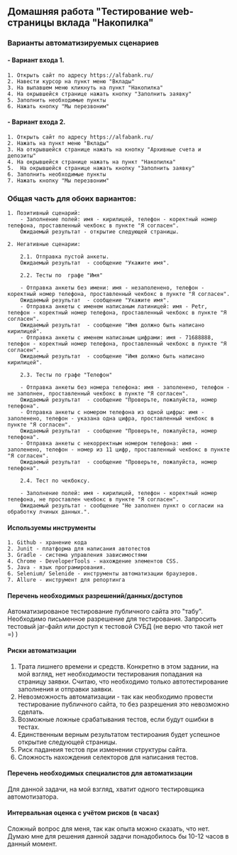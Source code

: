 ## Домашняя работа "Тестирование web-страницы вклада "Накопилка"

### Варианты автоматизируемых сценариев

#### - Вариант входа 1.
    1. Открыть сайт по адресу https://alfabank.ru/
    2. Навести курсор на пункт меню "Вклады"
    3. На выпавшем меню кликнуть на пункт "Накопилка"
    4. На окрывшейся странице нажать кнопку "Заполнить заявку"
    5. Заполнить необходимые пункты
    6. Нажать кнопку "Мы перезвоним"
#### - Вариант входа 2.
    1. Открыть сайт по адресу https://alfabank.ru/
    2. Нажать на пункт меню "Вклады"
    3. На открывшейся странице нажать на кнопку "Архивные счета и депозиты" 
    4. На окрывшейся странице нажать на пункт "Накопилка"
    5.  На окрывшейся странице нажать кнопку "Заполнить заявку"
    6. Заполнить необходимые пункты
    7. Нажать кнопку "Мы перезвоним"

### Общая часть для обоих вариантов:
    1. Позитивный сценарий: 
        - Заполнение полей: имя - кирилицей, телефон - коректный номер телефона, проставленный чекбокс в пункте "Я согласен".
        Ожидаемый результат - открытие следующей страницы.

    2. Негативные сценарии:
        
        2.1. Отправка пустой анкеты.
        Ожидаемый результат  - сообщение "Укажите имя".
        
        2.2. Тесты по  графе "Имя"
        
        - Отправка анкеты без имени: имя - незаполенено, телефон - коректный номер телефона, проставленный чекбокс в пункте "Я согласен".
        Ожидаемый результат  - сообщение "Укажите имя".
        - Отправка анкеты с именем написаным латиницей: имя - Petr, телефон - коректный номер телефона, проставленный чекбокс в пункте "Я согласен".
        Ожидаемый результат  - сообщение "Имя должно быть написано кирилицей".
        - Отправка анкеты с именем написаным цифрами: имя - 71688888, телефон - коректный номер телефона, проставленный чекбокс в пункте "Я согласен".
        Ожидаемый результат  - сообщение "Имя должно быть написано кирилицей".

        2.3. Тесты по графе "Телефон"
        
        - Отправка анкеты без номера телефона: имя - заполенено, телефон - не заполнен, проставленный чекбокс в пункте "Я согласен".
        Ожидаемый результат  - сообщение "Проверьте, пожалуйста, номер телефона".
        - Отправка анкеты с номером телефона из одной цифры: имя - заполенено, телефон - указана одна цифра, проставленный чекбокс в пункте "Я согласен".
        Ожидаемый результат  - сообщение "Проверьте, пожалуйста, номер телефона".
        - Отправка анкеты с некорректным номером телефона: имя - заполенено, телефон - номер из 11 цифр, проставленный чекбокс в пункте "Я согласен".
        Ожидаемый результат  - сообщение "Проверьте, пожалуйста, номер телефона".

        2.4. Тест по чекбоксу.

        - Заполнение полей: имя - кирилицей, телефон - коректный номер телефона, не проставлен чекбокс в пункте "Я согласен".
        Ожидаемый результат - сообщение "Не заполнен пункт о согласии на обработку лчиных данных.".




#### Используемы инструменты
    1. Github - хранение кода
    2. Junit - платформа для написания автотестов
    3. Gradle - система управления зависимостями
    4. Chrome - DeveloperTools - нахождение элементов CSS.
    5. Java - язык програмирования.
    6. Selenium/ Selenide - инструменты автоматизации браузеров.
    7. Allure - инструмент для репортинга

#### Перечень необходимых разрешений/данных/доступов
Автоматизированое тестирование публичного сайта это "табу". Необходимо письменное разрешение для тестирования.
Запросить тестовый jar-файл или доступ к тестовой СУБД (не верю что такой нет =) )

#### Риски автоматизации
1. Трата лишнего времени и средств. Конкретно в этом задании, на мой взгляд, нет необходимости  тестирования попадания на страницу заявки.  Считаю, что необходимо только автотестирование заполнения и отправки заявки.
2. Невозможность автоматизации - так как необходимо провести тестирование публичного сайта, то без разрешения это невозможно сделать.
3. Возможные ложные срабатывания тестов, если будут ошибки в тестах.
4. Единственным верным результатом тестироания будет успешное открытие следующей страницы.
5. Риск паданеия тестов при изменении структуры сайта.
6. Сложность нахождения селекторов для написания тестов.

#### Перечень необходимых специалистов для автоматизации
Для данной задачи, на мой взгляд, хватит одного тестировщика автомотизатора.

#### Интервальная оценка с учётом рисков (в часах)
Сложный вопрос для меня, так как опыта можно сказать, что нет. Думаю мне для решения данной задачи понадобилось бы 10-12 часов в данный момент.